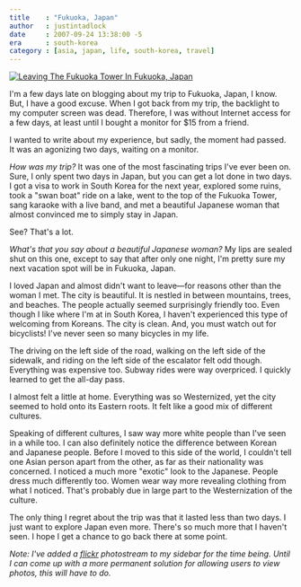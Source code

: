 ```yaml
---
title    : "Fukuoka, Japan"
author   : justintadlock
date     : 2007-09-24 13:38:00 -5
era      : south-korea
category : [asia, japan, life, south-korea, travel]
---
```


<a href='http://justintadlock.com/blog/wp-content/uploads/2007/09/japan000.jpg' title='Leaving The Fukuoka Tower In Fukuoka, Japan'><img class="i200x150 left" src='http://justintadlock.com/blog/wp-content/uploads/2007/09/japan000-thumb.jpg' alt='Leaving The Fukuoka Tower In Fukuoka, Japan' /></a>

I'm a few days late on blogging about my trip to Fukuoka, Japan, I know.  But, I have a good excuse.  When I got back from my trip, the backlight to my computer screen was dead.  Therefore, I was without Internet access for a few days, at least until I bought a monitor for $15 from a friend.

I wanted to write about my experience, but sadly, the moment had passed.  It was an agonizing two days, waiting on a monitor.

<em>How was my trip?</em>  It was one of the most fascinating trips I've ever been on.  Sure, I only spent two days in Japan, but you can get a lot done in two days.  I got a visa to work in South Korea for the next year, explored some ruins, took a "swan boat" ride on a lake, went to the top of the Fukuoka Tower, sang karaoke with a live band, and met a beautiful Japanese woman that almost convinced me to simply stay in Japan.

See?  That's a lot.

<em>What's that you say about a beautiful Japanese woman?</em>  My lips are sealed shut on this one, except to say that after only one night, I'm pretty sure my next vacation spot will be in Fukuoka, Japan.

I loved Japan and almost didn't want to leave&mdash;for reasons other than the woman I met.  The city is beautiful.  It is nestled in between mountains, trees, and beaches.  The people actually seemed surprisingly friendly too.  Even though I like where I'm at in South Korea, I haven't experienced this type of welcoming from Koreans.  The city is clean.  And, you must watch out for bicyclists!  I've never seen so many bicycles in my life.

The driving on the left side of the road, walking on the left side of the sidewalk, and riding on the left side of the escalator felt odd though.  Everything was expensive too.  Subway rides were way overpriced.  I quickly learned to get the all-day pass.

I almost felt a little at home.  Everything was so Westernized, yet the city seemed to hold onto its Eastern roots.  It felt like a good mix of different cultures.

Speaking of different cultures, I saw way more white people than I've seen in a while too.  I can also definitely notice the difference between Korean and Japanese people.  Before I moved to this side of the world, I couldn't tell one Asian person apart from the other, as far as their nationality was concerned.  I noticed a much more "exotic" look to the Japanese.  People dress much differently too.  Women wear way more revealing clothing from what I noticed.  That's probably due in large part to the Westernization of the culture.

The only thing I regret about the trip was that it lasted less than two days.  I just want to explore Japan even more.  There's so much more that I haven't seen.  I hope I get a chance to go back there at some point.

<em>Note:  I've added a <a href="http://flickr.com" title="Flickr Photostream"> flickr</a> photostream to my sidebar for the time being.  Until I can come up with a more permanent solution for allowing users to view photos, this will have to do.</em>
